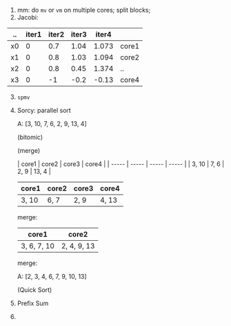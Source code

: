1. mm: do `mv` or `vm` on multiple cores; split blocks; 
2. Jacobi: 

| ..   | iter1 | iter2 | iter3 | iter4 |       |
| ---- | ----- | ----- | ----- | ----- | ----- |
| x0   | 0     | 0.7   | 1.04  | 1.073 | core1 |
| x1   | 0     | 0.8   | 1.03  | 1.094 | core2 |
| x2   | 0     | 0.8   | 0.45  | 1.374 | ..    |
| x3   | 0     | -1    | -0.2  | -0.13 | core4 |

3. `spmv`

4. Sorcy: parallel sort

   A: [3, 10, 7, 6, 2, 9, 13, 4]

   (bitomic)

   
   
   (merge) 

   | core1 | core2 | core3 | core4 |
| ----- | ----- | ----- | ----- |
   | 3, 10 | 7, 6  | 2, 9  | 13, 4 |
   
   | core1 | core2 | core3 | core4 |
   | ----- | ----- | ----- | ----- |
   | 3, 10 | 6, 7  | 2, 9  | 4, 13 |
   
   merge:
   
   | core1       | core2       |
   | ----------- | ----------- |
   | 3, 6, 7, 10 | 2, 4, 9, 13 |
   
   merge:
   
   A: [2, 3, 4, 6, 7, 9, 10, 13]
   
   (Quick Sort)
   
5. Prefix Sum

6. 





